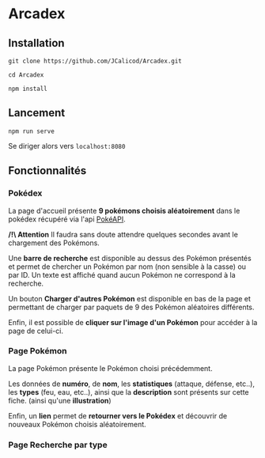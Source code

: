 # Arcadex

## Installation

`git clone https://github.com/JCalicod/Arcadex.git`

`cd Arcadex`

`npm install`

## Lancement

`npm run serve`

Se diriger alors vers `localhost:8080`

## Fonctionnalités

### Pokédex

La page d'accueil présente **9 pokémons choisis aléatoirement** dans le pokédex récupéré via l'api [PokéAPI](https://pokeapi.co/).

**/!\ Attention** Il faudra sans doute attendre quelques secondes avant le chargement des Pokémons.

Une **barre de recherche** est disponible au dessus des Pokémon présentés et permet de chercher un Pokémon par nom (non sensible à la casse) ou par ID. Un texte est affiché quand aucun Pokémon ne correspond à la recherche.

Un bouton **Charger d'autres Pokémon** est disponible en bas de la page et permettant de charger par paquets de 9 des Pokémon aléatoires différents.

Enfin, il est possible de **cliquer sur l'image d'un Pokémon** pour accéder à la page de celui-ci.

### Page Pokémon

La page Pokémon présente le Pokémon choisi précédemment.

Les données de **numéro**, de **nom**, les **statistiques** (attaque, défense, etc..), les **types** (feu, eau, etc..), ainsi que la **description** sont présents sur cette fiche. (ainsi qu'une **illustration**)

Enfin, un **lien** permet de **retourner vers le Pokédex** et découvrir de nouveaux Pokémon choisis aléatoirement.

### Page Recherche par type
